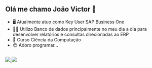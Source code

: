 ## Olá me chamo João Victor 👋

- 🖥️ Atualmente atuo como Key User SAP Business One
- 👨‍💻 Utilizo Banco de dados principalmente no meu dia a dia para desenvolver relatórios e consultas direcionadas ao ERP
- 📔 Curso Ciência da Computação
- 😊 Adoro programar...

 ##
 
  <div>
 <a href="https://www.instagram.com/joao_ferreirazz/" target="_blank"><img src="https://img.shields.io/badge/Instagram-E4405F?style=for-the-badge&logo=instagram&logoColor=white">
   <a href="https://www.linkedin.com/in/joão-santos-9569b9232/" target="_blank"><img src="https://img.shields.io/badge/LinkedIn-0077B5?style=for-the-badge&logo=linkedin&logoColor=white">
 </div>
  
  
  
